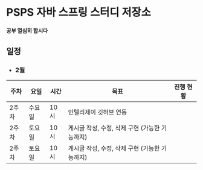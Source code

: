 # PSPS 자바 스프링 스터디 저장소

#### 공부 열심히 합시다

## 일정
- ### 2월

|주차|요일|시간|목표|진행 현황|
|---|---|---|-----------------------------------------|-----|
|2주차|수요일|10시|인텔리제이 깃허브 연동| |
|2주차|토요일|10시|게시글 작성, 수정, 삭제 구현 (가능한 기능까지)| |
|2주차|토요일|10시|게시글 작성, 수정, 삭제 구현 (가능한 기능까지)| |

